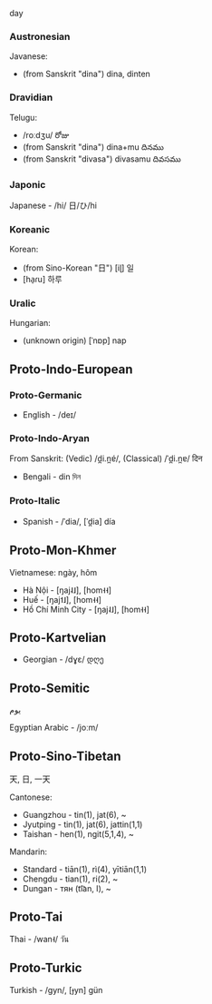 day

### Austronesian
Javanese:
- (from Sanskrit "dina") dina, dinten

### Dravidian
Telugu:
- /roːdʒu/ రోజు
- (from Sanskrit "dina") dina+mu దినము
- (from Sanskrit "divasa") divasamu దివసము

### Japonic
Japanese - /hi/ 日/ひ/hi

### Koreanic
Korean:
- (from Sino-Korean "日") [iɭ] 일
- [ha̠ɾu] 하루

### Uralic
Hungarian:
- (unknown origin) [ˈnɒp] nap

## Proto-Indo-European
### Proto-Germanic
- English - /deɪ/

### Proto-Indo-Aryan
From Sanskrit: (Vedic) /d̪i.n̪ɐ́/, (Classical) /ˈd̪i.n̪ɐ/ दिन
- Bengali - din দিন

### Proto-Italic
- Spanish - /ˈdia/, [ˈd̪ia] día

## Proto-Mon-Khmer
Vietnamese: ngày, hôm
- Hà Nội - [ŋaj˨˩], [hom˧˧]
- Huế - [ŋaj˦˩], [hom˧˧]
- Hồ Chí Minh City - [ŋaj˨˩], [hom˧˧]

## Proto-Kartvelian
- Georgian - /dɣɛ/ დღე

## Proto-Semitic
يوم

Egyptian Arabic - /joːm/

## Proto-Sino-Tibetan
天, 日, 一天

Cantonese:
- Guangzhou - tin(1), jat(6), ~
- Jyutping - tin(1), jat(6), jattin(1,1)
- Taishan - hen(1), ngit(5,1,4), ~

Mandarin:
- Standard - tiān(1), rì(4), yītiān(1,1)
- Chengdu - tian(1), ri(2), ~
- Dungan - тян (ti͡an, I), ~

## Proto-Tai
Thai - /wan˧/ วัน

## Proto-Turkic
Turkish - /ɡyn/, [ɟyn] gün
